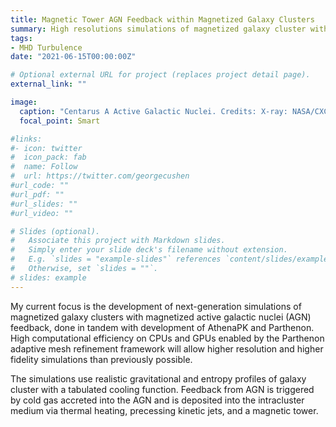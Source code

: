 ```yaml
---
title: Magnetic Tower AGN Feedback within Magnetized Galaxy Clusters
summary: High resolutions simulations of magnetized galaxy cluster with AGN feedback
tags:
- MHD Turbulence
date: "2021-06-15T00:00:00Z"

# Optional external URL for project (replaces project detail page).
external_link: ""

image:
  caption: "Centarus A Active Galactic Nuclei. Credits: X-ray: NASA/CXC/SAO; optical: Rolf Olsen; infrared: NASA/JPL-Caltech; radio: NRAO/AUI/NSF/Univ.Hertfordshire/M.Hardcastle"
  focal_point: Smart

#links:
#- icon: twitter
#  icon_pack: fab
#  name: Follow
#  url: https://twitter.com/georgecushen
#url_code: ""
#url_pdf: ""
#url_slides: ""
#url_video: ""

# Slides (optional).
#   Associate this project with Markdown slides.
#   Simply enter your slide deck's filename without extension.
#   E.g. `slides = "example-slides"` references `content/slides/example-slides.md`.
#   Otherwise, set `slides = ""`.
# slides: example
---
```


My current focus is the development of next-generation simulations of
magnetized galaxy clusters with magnetized active galactic nuclei (AGN)
feedback, done in tandem with development of AthenaPK and Parthenon. High
computational efficiency on CPUs and GPUs enabled by the Parthenon adaptive
mesh refinement framework will allow higher resolution and higher fidelity
simulations than previously possible.

The simulations use realistic gravitational and entropy profiles of galaxy
cluster with a tabulated cooling function. Feedback from AGN is triggered by
cold gas accreted into the AGN and is deposited into the intracluster medium
via thermal heating, precessing kinetic jets, and a magnetic tower.
